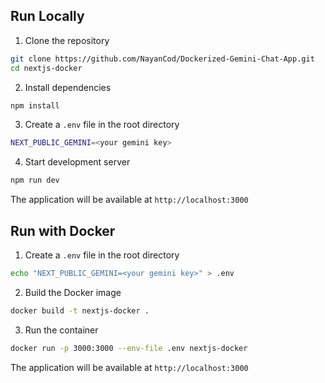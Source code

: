 ## Run Locally

1. Clone the repository
```bash
git clone https://github.com/NayanCod/Dockerized-Gemini-Chat-App.git
cd nextjs-docker
```

2. Install dependencies
```bash
npm install
```

3. Create a `.env` file in the root directory
```bash
NEXT_PUBLIC_GEMINI=<your gemini key>
```

4. Start development server
```bash
npm run dev
```

The application will be available at `http://localhost:3000`

## Run with Docker

1. Create a `.env` file in the root directory
```bash
echo "NEXT_PUBLIC_GEMINI=<your gemini key>" > .env
```

2. Build the Docker image
```bash
docker build -t nextjs-docker .
```

3. Run the container
```bash
docker run -p 3000:3000 --env-file .env nextjs-docker
```

The application will be available at `http://localhost:3000`
